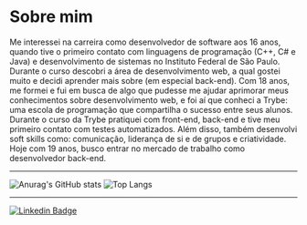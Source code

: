 # Sobre mim

  Me interessei na carreira como desenvolvedor de software aos 16 anos, quando tive o primeiro contato com linguagens de programação (C++, C# e Java) e desenvolvimento de sistemas no Instituto Federal de São Paulo. <br/>
  Durante o curso descobri a área de desenvolvimento web, a qual gostei muito e decidi aprender mais sobre (em especial back-end). Com 18 anos, me formei e fui em busca de algo que pudesse me ajudar aprimorar meus conhecimentos sobre desenvolvimento web, e foi aí que conheci a Trybe: uma escola de programação que compartilha o sucesso entre seus alunos. <br/>
  Durante o curso da Trybe pratiquei com front-end, back-end e tive meu primeiro contato com testes automatizados. Além disso, também desenvolvi soft skills como: comunicação, liderança de si e de grupos e criatividade. Hoje com 19 anos, busco entrar no mercado de trabalho como desenvolvedor back-end. <br/>
  
  ---
  
   ![Anurag's GitHub stats](https://github-readme-stats.vercel.app/api?username=FabioAdrianoSilveira&show_icons=true&theme=tokyonight)
   ![Top Langs](https://github-readme-stats.vercel.app/api/top-langs/?username=FabioAdrianoSilveira&theme=tokyonight)
  
   ---
  [![Linkedin Badge](https://img.shields.io/badge/-FabioAdrianoSilveira-blue?style=flat-square&logo=Linkedin&logoColor=white&link=https://https://www.linkedin.com/in/fabio-adriano-silveira/)](https://www.linkedin.com/in/fabio-adriano-silveira/)
